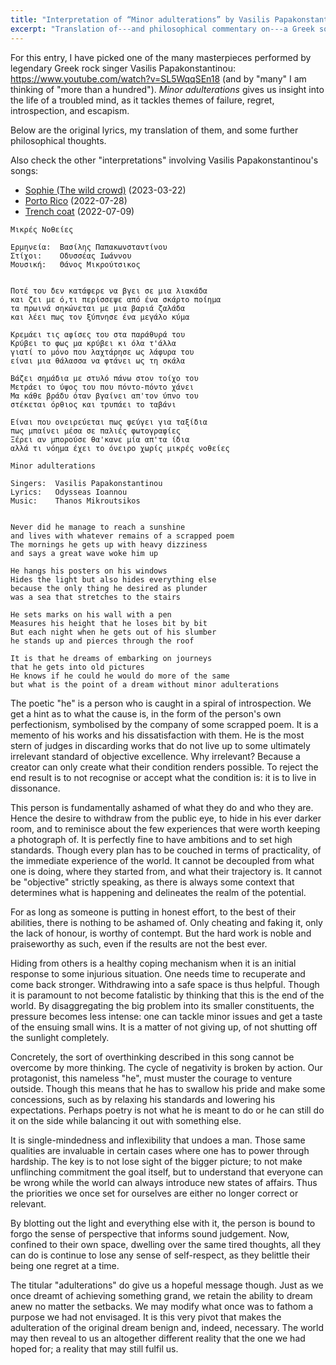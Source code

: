 ```yaml
---
title: "Interpretation of “Minor adulterations” by Vasilis Papakonstantinou"
excerpt: "Translation of---and philosophical commentary on---a Greek song whose translated title is 'Minor adulterations'."
---
```


For this entry, I have picked one of the many masterpieces performed
by legendary Greek rock singer Vasilis Papakonstantinou:
<https://www.youtube.com/watch?v=SL5WqqSEn18> (and by "many" I am
thinking of "more than a hundred"). _Minor adulterations_ gives us
insight into the life of a troubled mind, as it tackles themes of
failure, regret, introspection, and escapism.

Below are the original lyrics, my translation of them, and some
further philosophical thoughts.

Also check the other "interpretations" involving Vasilis
Papakonstantinou's songs:

- [Sophie (The wild crowd)](https://protesilaos.com/interpretations/2023-03-22-papakonstantinou-sophie/) (2023-03-22)
- [Porto Rico](https://protesilaos.com/interpretations/2022-07-28-papakonstantinou-porto-rico/) (2022-07-28)
- [Trench coat](https://protesilaos.com/interpretations/2022-07-09-papakonstantinou-kabardina/) (2022-07-09)

```
Μικρές Νοθείες

Ερμηνεία:  Βασίλης Παπακωνσταντίνου
Στίχοι:    Οδυσσέας Ιωάννου
Μουσική:   Θάνος Μικρούτσικος


Ποτέ του δεν κατάφερε να βγει σε μια λιακάδα
και ζει με ό,τι περίσσεψε από ένα σκάρτο ποίημα
τα πρωινά σηκώνεται με μια βαριά ζαλάδα
και λέει πως τον ξύπνησε ένα μεγάλο κύμα

Κρεμάει τις αφίσες του στα παράθυρά του
Κρύβει το φως μα κρύβει κι όλα τ'άλλα
γιατί το μόνο που λαχτάρησε ως λάφυρα του
είναι μια θάλασσα να φτάνει ως τη σκάλα

Βάζει σημάδια με στυλό πάνω στον τοίχο του
Μετράει το ύψος του που πόντο-πόντο χάνει
Μα κάθε βράδυ όταν βγαίνει απ'τον ύπνο του
στέκεται όρθιος και τρυπάει το ταβάνι

Είναι που ονειρεύεται πως φεύγει για ταξίδια
πως μπαίνει μέσα σε παλιές φωτογραφίες
Ξέρει αν μπορούσε θα'κανε μία απ'τα ίδια
αλλά τι νόημα έχει το όνειρο χωρίς μικρές νοθείες
```

```
Minor adulterations

Singers:  Vasilis Papakonstantinou
Lyrics:   Odysseas Ioannou
Music:    Thanos Mikroutsikos


Never did he manage to reach a sunshine
and lives with whatever remains of a scrapped poem
The mornings he gets up with heavy dizziness
and says a great wave woke him up

He hangs his posters on his windows
Hides the light but also hides everything else
because the only thing he desired as plunder
was a sea that stretches to the stairs

He sets marks on his wall with a pen
Measures his height that he loses bit by bit
But each night when he gets out of his slumber
he stands up and pierces through the roof

It is that he dreams of embarking on journeys
that he gets into old pictures
He knows if he could he would do more of the same
but what is the point of a dream without minor adulterations
```

The poetic "he" is a person who is caught in a spiral of
introspection. We get a hint as to what the cause is, in the form of
the person's own perfectionism, symbolised by the company of some
scrapped poem. It is a memento of his works and his dissatisfaction
with them. He is the most stern of judges in discarding works that do
not live up to some ultimately irrelevant standard of objective
excellence. Why irrelevant? Because a creator can only create what
their condition renders possible. To reject the end result is to not
recognise or accept what the condition is: it is to live in dissonance.

This person is fundamentally ashamed of what they do and who they are.
Hence the desire to withdraw from the public eye, to hide in his ever
darker room, and to reminisce about the few experiences that were
worth keeping a photograph of. It is perfectly fine to have ambitions
and to set high standards. Though every plan has to be couched in
terms of practicality, of the immediate experience of the world. It
cannot be decoupled from what one is doing, where they started from,
and what their trajectory is. It cannot be "objective" strictly
speaking, as there is always some context that determines what is
happening and delineates the realm of the potential.

For as long as someone is putting in honest effort, to the best of
their abilities, there is nothing to be ashamed of. Only cheating and
faking it, only the lack of honour, is worthy of contempt. But the
hard work is noble and praiseworthy as such, even if the results are
not the best ever.

Hiding from others is a healthy coping mechanism when it is an initial
response to some injurious situation. One needs time to recuperate and
come back stronger. Withdrawing into a safe space is thus helpful.
Though it is paramount to not become fatalistic by thinking that this
is the end of the world. By disaggregating the big problem into its
smaller constituents, the pressure becomes less intense: one can
tackle minor issues and get a taste of the ensuing small wins. It is a
matter of not giving up, of not shutting off the sunlight completely.

Concretely, the sort of overthinking described in this song cannot be
overcome by more thinking. The cycle of negativity is broken by
action. Our protagonist, this nameless "he", must muster the courage
to venture outside. Though this means that he has to swallow his pride
and make some concessions, such as by relaxing his standards and
lowering his expectations. Perhaps poetry is not what he is meant to
do or he can still do it on the side while balancing it out with
something else.

It is single-mindedness and inflexibility that undoes a man. Those
same qualities are invaluable in certain cases where one has to power
through hardship. The key is to not lose sight of the bigger picture;
to not make unflinching commitment the goal itself, but to understand
that everyone can be wrong while the world can always introduce new
states of affairs. Thus the priorities we once set for ourselves are
either no longer correct or relevant.

By blotting out the light and everything else with it, the person is
bound to forgo the sense of perspective that informs sound judgement.
Now, confined to their own space, dwelling over the same tired
thoughts, all they can do is continue to lose any sense of
self-respect, as they belittle their being one regret at a time.

The titular "adulterations" do give us a hopeful message though. Just
as we once dreamt of achieving something grand, we retain the ability
to dream anew no matter the setbacks. We may modify what once was to
fathom a purpose we had not envisaged. It is this very pivot that
makes the adulteration of the original dream benign and, indeed,
necessary. The world may then reveal to us an altogether different
reality that the one we had hoped for; a reality that may still
fulfil us.
